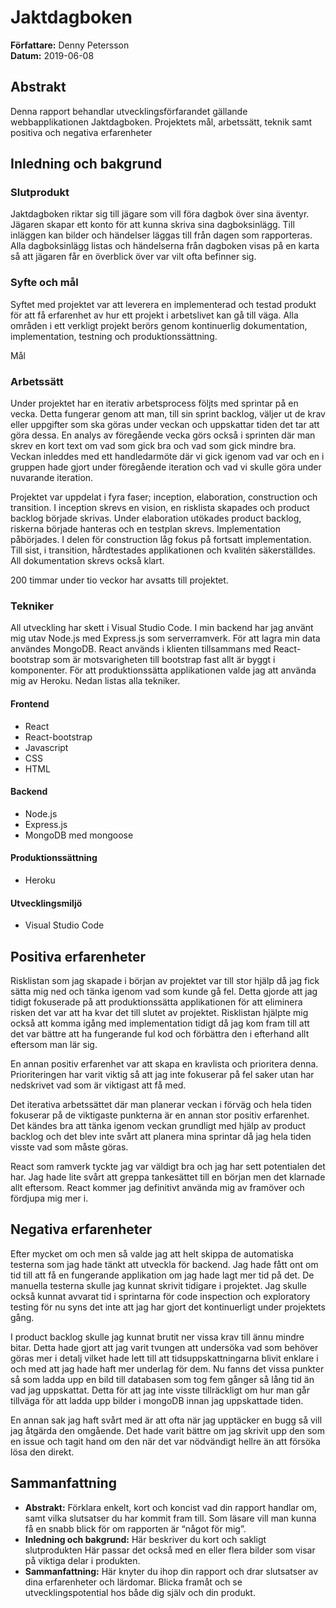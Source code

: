 # Jaktdagboken
**Författare:** Denny Petersson  
**Datum:** 2019-06-08  

## Abstrakt
Denna rapport behandlar utvecklingsförfarandet gällande webbapplikationen Jaktdagboken. Projektets mål, arbetssätt, teknik samt positiva och negativa erfarenheter 

## Inledning och bakgrund
### Slutprodukt
Jaktdagboken riktar sig till jägare som vill föra dagbok över sina äventyr. Jägaren skapar ett konto för att kunna skriva sina dagboksinlägg. Till inläggen kan bilder och händelser läggas till från dagen som rapporteras. Alla dagboksinlägg listas och händelserna från dagboken visas på en karta så att jägaren får en överblick över var vilt ofta befinner sig.

### Syfte och mål
Syftet med projektet var att leverera en implementerad och testad produkt för att få erfarenhet av hur ett projekt i arbetslivet kan gå till väga. Alla områden i ett verkligt projekt berörs genom kontinuerlig dokumentation, implementation, testning och produktionssättning.

Mål 
### Arbetssätt
Under projektet har en iterativ arbetsprocess följts med sprintar på en vecka. Detta fungerar genom att man, till sin sprint backlog, väljer ut de krav eller uppgifter som ska göras under veckan och uppskattar tiden det tar att göra dessa. En analys av föregående vecka görs också i sprinten där man skrev en kort text om vad som gick bra och vad som gick mindre bra. Veckan inleddes med ett handledarmöte där vi gick igenom vad var och en i gruppen hade gjort under föregående iteration och vad vi skulle göra under nuvarande iteration.  

Projektet var uppdelat i fyra faser; inception, elaboration, construction och transition. I inception skrevs en vision, en risklista skapades och  product backlog började skrivas. Under elaboration utökades product backlog, riskerna började hanteras och en testplan skrevs. Implementation påbörjades. I delen för construction låg fokus på fortsatt implementation. Till sist, i transition, hårdtestades applikationen och kvalitén säkerställdes. All dokumentation skrevs också klart.

200 timmar under tio veckor har avsatts till projektet. 

### Tekniker
All utveckling har skett i Visual Studio Code. I min backend har jag använt mig utav Node.js med Express.js som serverramverk. För att lagra min data användes MongoDB. React används i klienten tillsammans med React-bootstrap som är motsvarigheten till bootstrap fast allt är byggt i komponenter. För att produktionssätta applikationen valde jag att använda mig av Heroku. Nedan listas alla tekniker.

#### Frontend
- React
- React-bootstrap
- Javascript
- CSS
- HTML
#### Backend
- Node.js
- Express.js
- MongoDB med mongoose
#### Produktionssättning
- Heroku
#### Utvecklingsmiljö
- Visual Studio Code

## Positiva erfarenheter
Risklistan som jag skapade i början av projektet var till stor hjälp då jag fick sätta mig ned och tänka igenom vad som kunde gå fel. Detta gjorde att jag tidigt fokuserade på att produktionssätta applikationen för att eliminera risken det var att ha kvar det till slutet av projektet. Risklistan hjälpte mig också att komma igång med implementation tidigt då jag kom fram till att det var bättre att ha fungerande ful kod och förbättra den i efterhand allt eftersom man lär sig.  

En annan positiv erfarenhet var att skapa en kravlista och prioritera denna. Prioriteringen har varit viktig så att jag inte fokuserar på fel saker utan har nedskrivet vad som är viktigast att få med. 

Det iterativa arbetssättet där man planerar veckan i förväg och hela tiden fokuserar på de viktigaste punkterna är en annan stor positiv erfarenhet. Det kändes bra att tänka igenom veckan grundligt med hjälp av product backlog och det blev inte svårt att planera mina sprintar då jag hela tiden visste vad som måste göras.

React som ramverk tyckte jag var väldigt bra och jag har sett potentialen det har. Jag hade lite svårt att greppa tankesättet till en början men det klarnade allt eftersom. React kommer jag definitivt använda mig av framöver och fördjupa mig mer i.

## Negativa erfarenheter
Efter mycket om och men så valde jag att helt skippa de automatiska testerna som jag hade tänkt att utveckla för backend. Jag hade fått ont om tid till att få en fungerande applikation om jag hade lagt mer tid på det. De manuella testerna skulle jag kunnat skrivit tidigare i projektet. Jag skulle också kunnat avvarat tid i sprintarna för code inspection och exploratory testing för nu syns det inte att jag har gjort det kontinuerligt under projektets gång.

I product backlog skulle jag kunnat brutit ner vissa krav till ännu mindre bitar. Detta hade gjort att jag varit tvungen att undersöka vad som behöver göras mer i detalj vilket hade lett till att tidsuppskattningarna blivit enklare i och med att jag hade haft mer underlag för dem. Nu fanns det vissa punkter så som ladda upp en bild till databasen som tog fem gånger så lång tid än vad jag uppskattat. Detta för att jag inte visste tillräckligt om hur man går tillväga för att ladda upp bilder i mongoDB innan jag uppskattade tiden.

En annan sak jag haft svårt med är att ofta när jag upptäcker en bugg så vill jag åtgärda den omgående. Det hade varit bättre om jag skrivit upp den som en issue och tagit hand om den när det var nödvändigt hellre än att försöka lösa den direkt.

## Sammanfattning

-   **Abstrakt:**  Förklara enkelt, kort och koncist vad din rapport handlar om, samt vilka slutsatser du har kommit fram till. Som läsare vill man kunna få en snabb blick för om rapporten är “något för mig”.
-   **Inledning och bakgrund:**  Här beskriver du kort och sakligt slutprodukten  Här passar det också med en eller flera bilder som visar på viktiga delar i produkten.
-   **Sammanfattning:**  Här knyter du ihop din rapport och drar slutsatser av dina erfarenheter och lärdomar. Blicka framåt och se utvecklingspotential hos både dig själv och din produkt.
<!--stackedit_data:
eyJoaXN0b3J5IjpbOTAyMTQ4MDY2LDEzNjE5MzAyNDIsMTk4ND
M2ODI4MywxMTE3Nzc5NjYzLDczMzM2MDM3LC0yMDI0Nzk4NDA3
LC01MTc1MzQ3MTQsLTEyODMzMjI4NzcsLTc1NTg1NjI5OSwtNj
AxNTQ5OTMxLC0xOTM3MzgzNDg5LDIwNTE1Mjk3OTBdfQ==
-->